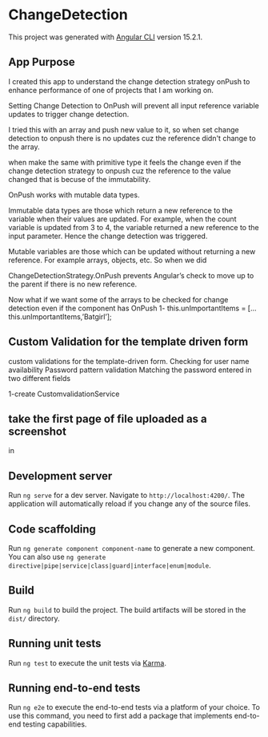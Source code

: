 # ChangeDetection
This project was generated with [Angular CLI](https://github.com/angular/angular-cli) version 15.2.1.
## App Purpose 
I created this app to understand the change detection strategy onPush  to enhance performance of one of projects that I am working on.

Setting Change Detection to OnPush will prevent all input reference variable updates to trigger change detection.

I tried this with an array and push new value to it, so when set change detection to onpush there is no updates  cuz the reference didn't change  to the array.

when make the same  with primitive type it feels the change even if the change detection strategy to onpush cuz the reference to the value changed  that is becuse of the immutability.

OnPush works with mutable data types.

Immutable data types are those which return a new reference to the variable when their values are updated. For example, when the count variable is updated from 3 to 4, the variable returned a new reference to the input parameter. Hence the change detection was triggered.

Mutable variables are those which can be updated without returning a new reference. For example arrays, objects, etc. So when we did

ChangeDetectionStrategy.OnPush prevents Angular’s check to move up to the parent if there is no new reference. 

Now what if we want some of the arrays to be checked for change detection even if the component has OnPush
1- this.unImportantItems = […this.unImportantItems,’Batgirl’];

## Custom Validation for the template driven form 
 custom validations for the template-driven form. 
 Checking for user name availability
 Password pattern validation
 Matching the password entered in two different fields

 1-create  CustomvalidationService 



 ##  take the first page of file uploaded as a screenshot 
in 

## Development server

Run `ng serve` for a dev server. Navigate to `http://localhost:4200/`. The application will automatically reload if you change any of the source files.

## Code scaffolding

Run `ng generate component component-name` to generate a new component. You can also use `ng generate directive|pipe|service|class|guard|interface|enum|module`.

## Build

Run `ng build` to build the project. The build artifacts will be stored in the `dist/` directory.

## Running unit tests

Run `ng test` to execute the unit tests via [Karma](https://karma-runner.github.io).

## Running end-to-end tests

Run `ng e2e` to execute the end-to-end tests via a platform of your choice. To use this command, you need to first add a package that implements end-to-end testing capabilities.







